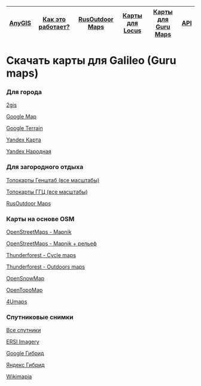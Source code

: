 | [AnyGIS][01] | [Как это работает?][02] | [RusOutdoor Maps][03] | [Карты для Locus][04] | [Карты для Guru Maps][05] | [API][06] |
|:-:|:-:|:-:|:-:|:-:|:-:|


[01]: https://github.com/nnngrach/map-sources/blob/master/web/git/AnyGIS/README.md
[02]: https://github.com/nnngrach/map-sources/blob/master/web/git/Description/README.md
[03]: https://github.com/nnngrach/map-sources/blob/master/web/git/RusOutdoor/README.md
[04]: https://github.com/nnngrach/map-sources/blob/master/web/git/Locus/README.md
[05]: https://github.com/nnngrach/map-sources/blob/master/web/git/GuruMaps/README.md
[06]: https://github.com/nnngrach/map-sources/blob/master/web/git/Api/README.md

# Скачать карты для Galileo (Guru maps)

### Для города

[2gis](https://anygis.herokuapp.com/download/galileo/2gis.ms)

[Google Map](https://anygis.herokuapp.com/download/galileo/Google_RU.ms)

[Google Terrain](https://anygis.herokuapp.com/download/galileo/Google_Terrain_RU.ms)

[Yandex Карта](https://anygis.herokuapp.com/download/galileo/Yandex_Map%20[AnyGIS].ms)

[Yandex Народная](https://anygis.herokuapp.com/download/galileo/Yandex_Narod%20[AnyGIS].ms)



### Для загородного отдыха

[Топокарты Генштаб (все масштабы)](https://anygis.herokuapp.com/download/galileo/All_Genshtab%20[AnyGis].ms)

[Топокарты ГГЦ (все масштабы)](https://anygis.herokuapp.com/download/galileo/All_GGZ%20[AnyGis].ms)

[RusOutdoor Maps](https://anygis.herokuapp.com/download/galileo/Russian%20Outdoor%20Set%20[AnyGis].ms)



### Карты на основе OSM

[OpenStreetMaps - Mapnik](https://anygis.herokuapp.com/download/galileo/OSM_Mapnik.ms)

[OpenStreetMaps - Mapnik  + рельеф](https://anygis.herokuapp.com/download/galileo/OSM_Mapnik_Hillshade%20[AnyGis].ms)

[Thunderforest - Cycle maps](https://anygis.herokuapp.com/download/galileo/OSM_Cycle_Map.ms)

[Thunderforest - Outdoors maps](https://anygis.herokuapp.com/download/galileo/OSM_Outdoors.ms)

[OpenSnowMap](https://anygis.herokuapp.com/download/galileo/OSM_OpenSnowMap.ms)

[OpenTopoMap](https://anygis.herokuapp.com/download/galileo/OSM_OpenTopoMap.ms)

[4Umaps](https://anygis.herokuapp.com/download/galileo/OSM_4Umaps.ms)




### Спутниковые снимки

[Все спутники](https://anygis.herokuapp.com/download/galileo/All_Satellites_[AnyGIS].ms)

[ERSI Imagery](https://anygis.herokuapp.com/download/galileo/ERSI_Imagery.ms)

[Google Гибрид](https://anygis.herokuapp.com/download/galileo/Google_Satellite_RU.ms)

[Яндекс Гибрид](https://anygis.herokuapp.com/download/galileo/Yandex_Hybrid%20[AnyGIS].ms)

[Wikimapia](https://anygis.herokuapp.com/download/galileo/Wikimapia%20Sat%20[AnyGIS].ms)

